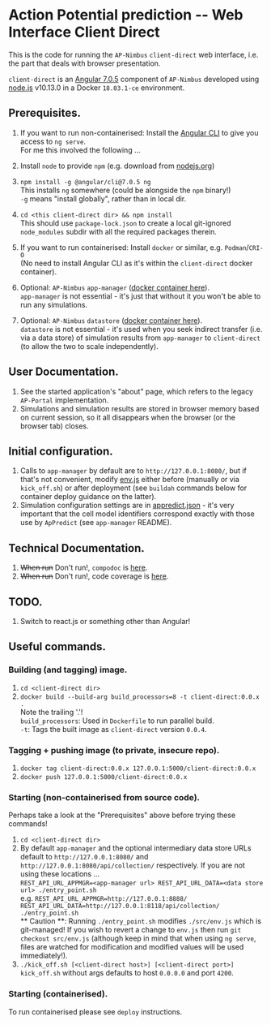 # Action Potential prediction -- Web Interface Client Direct

This is the code for running the `AP-Nimbus` `client-direct` web interface, i.e. the part that
deals with browser presentation.

`client-direct` is an [Angular 7.0.5](https://angular.io/) component of `AP-Nimbus` developed using
[node.js](https://nodejs.org/) v10.13.0 in a Docker `18.03.1-ce` environment.

## Prerequisites.

 1. If you want to run non-containerised: Install the [Angular CLI](https://angular.io/guide/setup-local)
    to give you access to `ng serve`.  
    For me this involved the following ...  
   1. Install `node` to provide `npm` (e.g. download from [nodejs.org](https://nodejs.org/en/blog/release/v10.13.0/))
   1. `npm install -g @angular/cli@7.0.5 ng`  
      This installs `ng` somewhere (could be alongside the `npm` binary!)  
      `-g` means "install globally", rather than in local dir.
   1. `cd <this client-direct dir> && npm install`  
      This should use `package-lock.json` to create a local git-ignored `node_modules` subdir
      with all the required packages therein.

 1. If you want to run containerised: Install `docker` or similar, e.g. `Podman`/`CRI-O`  
    (No need to install Angular CLI as it's within the `client-direct` docker container).


 1. Optional: `AP-Nimbus` `app-manager`
    ([docker container here](https://hub.docker.com/r/cardiacmodelling/ap-nimbus-app-manager)).  
    `app-manager` is not essential - it's just that without it you won't be able to run any
    simulations.


 1. Optional: `AP-Nimbus` `datastore`
    ([docker container here](https://hub.docker.com/r/cardiacmodelling/ap-nimbus-datastore)).  
    `datastore` is not essential - it's used when you seek indirect transfer (i.e. via a data store)
    of simulation results from `app-manager` to `client-direct` (to allow the two to scale
    independently).

## User Documentation.

 1. See the started application's "about" page, which refers to the legacy `AP-Portal` implementation.
 1. Simulations and simulation results are stored in browser memory based on current session, so it
    all disappears when the browser (or the browser tab) closes.

## Initial configuration.

 1. Calls to `app-manager` by default are to `http://127.0.0.1:8080/`, but if that's
    not convenient, modify [env.js](./src/env.js) either before (manually or via `kick_off.sh`)
    or after deployment (see `buildah` commands below for container deploy guidance on the latter).
 1. Simulation configuration settings are in [appredict.json](./src/assets/config/appredict.json) -
    it's very important that the cell model identifiers correspond exactly with those use by
    `ApPredict` (see `app-manager` README).

## Technical Documentation.

 1. ~~When run~~ Don't run!, `compodoc` is [here](./documentation/index.html).
 1. ~~When run~~ Don't run!, code coverage is [here](./coverage/index.html).

## TODO.

 1. Switch to react.js or something other than Angular!

## Useful commands.

### Building (and tagging) image.

 1. `cd <client-direct dir>`
 1. `docker build --build-arg build_processors=8 -t client-direct:0.0.x .`  
    Note the trailing '.'!  
    `build_processors`: Used in `Dockerfile` to run parallel build.  
    `-t`: Tags the built image as `client-direct` version `0.0.4`. 

### Tagging + pushing image (to private, insecure repo).

 1. `docker tag client-direct:0.0.x 127.0.0.1:5000/client-direct:0.0.x`
 1. `docker push 127.0.0.1:5000/client-direct:0.0.x`

### Starting (non-containerised from source code).

Perhaps take a look at the "Prerequisites" above before trying these commands!

 1. `cd <client-direct dir>`  
 1. By default `app-manager` and the optional intermediary data store URLs default to
    `http://127.0.0.1:8080/` and `http://127.0.0.1:8080/api/collection/` respectively. If you
    are not using these locations ...  
    `REST_API_URL_APPMGR=<app-manager url> REST_API_URL_DATA=<data store url> ./entry_point.sh`  
    e.g. `REST_API_URL_APPMGR=http://127.0.0.1:8888/ REST_API_URL_DATA=http://127.0.0.1:8118/api/collection/ ./entry_point.sh`  
    ** Caution **: Running `./entry_point.sh` modifies `./src/env.js` which is git-managed! If you
    wish to revert a change to `env.js` then run `git checkout src/env.js` (although keep in mind
    that when using `ng serve`, files are watched for modification and modified values will be
    used immediately!).
 1. `./kick_off.sh [<client-direct host>] [<client-direct port>]`  
    `kick_off.sh` without args defaults to host `0.0.0.0` and port `4200`.

### Starting (containerised).

To run containerised please see `deploy` instructions.
